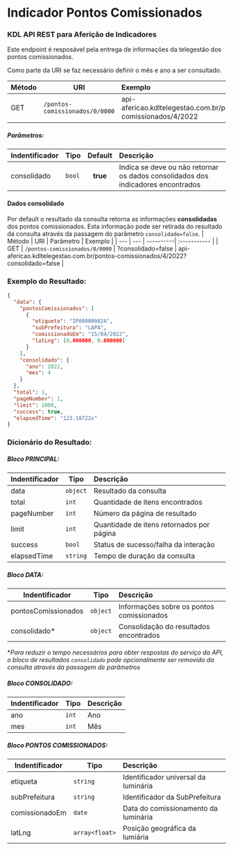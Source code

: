 # Indicador Pontos Comissionados
### KDL API REST para Aferição de Indicadores

Este endpoint é resposável pela entrega de informações da telegestão dos pontos comissionados.

Como parte da URI se faz necessário definir o mês e ano a ser consultado.

| Método | URI | Exemplo                                                    | 
| --- | --- | :-----------                                               | 
| GET | `/pontos-comissionados/0/0000` | api-afericao.kdltelegestao.com.br/pontos-comissionados/4/2022 |

##### Parâmetros:
| Indentificador | Tipo   | Default   |  Descrição                                                                        | 
| -------------- | -------| :--------:| :------------------------------------------------------------------------------   | 
| consolidado    | `bool` |  **true** | Indica se deve ou não retornar os dados consolidados dos indicadores encontrados  |


#### Dados consolidado
Por default o resultado da consulta retorna as informações **consolidadas** dos pontos comissionados. Esta informação pode ser retirada do resultado da consulta através da passagem do parâmetro `consolidado=false`.
| Método | URI | Parâmetro | Exemplo      | 
| --- | --- | ----------| :----------- | 
| GET | `/pontos-comissionados/0/0000` | ?consolidado=false | api-afericao.kdltelegestao.com.br/pontos-comissionados/4/2022?consolidado=false |

### Exemplo do Resultado:
``` json
{
  "data": {
    "pontosComissionados": [
      {
        "etiqueta": "IP00000002A",
        "subPrefeitura": "LAPA",
        "comissionadoEm": "15/04/2022",
        "latLng": [0.000000, 0.000000]
      }
    ],
    "consolidado": {
      "ano": 2022,
      "mes": 4
    }
  },
  "total": 1,
  "pageNumber": 1,
  "limit": 1000,
  "success": true,
  "elapsedTime": "123.18722s"
}
```
### Dicionário do Resultado:
##### Bloco PRINCIPAL:
| Indentificador | Tipo | Descrição | 
| ------ | ---------| :------------------------------------------ | 
| data   | `object` | Resultado da consulta                       | 
| total  | `int`    | Quantidade de itens encontrados             | 
| pageNumber  | `int` | Número da página de resultado             | 
| limit  | `int`    | Quantidade de itens retornados por página   | 
| success| `bool`   | Status de sucesso/falha da interação        | 
| elapsedTime   | `string` | Tempo de duração da consulta         |  

##### Bloco DATA:
| Indentificador | Tipo | Descrição                                                | 
| ------ | ---------| :------------------------------------------                  | 
| pontosComissionados| `object` | Informações sobre os pontos comissionados        | 
| consolidado* | `object` | Consolidação do resultados encontrados  | 

**Para reduzir o tempo necessários para obter respostas do serviço da API, o bloco de resultados `consolidado` pode opcionalmente ser removido da consulta através da passagem de parâmetros*

##### Bloco CONSOLIDADO:
| Indentificador | Tipo | Descrição | 
| ------------------- | ------| :------------------------------------------        | 
| ano                 | `int`    | Ano                                             | 
| mes                 | `int`    | Mês                                             | 


##### Bloco PONTOS COMISSIONADOS:
| Indentificador | Tipo | Descrição | 
| ------------------- | ------   | :------------------------------------------     | 
| etiqueta            | `string` | Identificador universal da luminária            | 
| subPrefeitura       | `string` | Identificador da SubPrefeitura                  | 
| comissionadoEm | `date`    | Data do comissionamento da luminária                | 
| latLng  | `array<float>`    | Posição geográfica da lumiária                     | 
